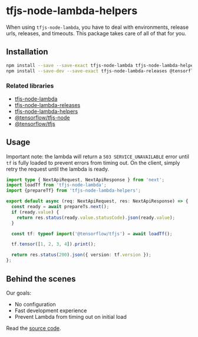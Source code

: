 # tfjs-node-lambda-helpers

When using `tfjs-node-lambda`, you have to deal with environments, release urls, releases, and timeouts. This package takes care of all of that for you.

## Installation

```bash
npm install --save --save-exact tfjs-node-lambda tfjs-node-lambda-helpers
npm install --save-dev --save-exact tfjs-node-lambda-releases @tensorflow/tfjs-node @tensorflow/tfjs
```

### Related libraries

- [tfjs-node-lambda](https://www.npmjs.com/package/tfjs-node-lambda)
- [tfjs-node-lambda-releases](https://www.npmjs.com/package/tfjs-node-lambda-releases)
- [tfjs-node-lambda-helpers](https://www.npmjs.com/package/tfjs-node-lambda-helpers)
- [@tensorflow/tfjs-node](https://www.npmjs.com/package/@tensorflow/tfjs-node)
- [@tensorflow/tfjs](https://www.npmjs.com/package/@tensorflow/tfjs)

## Usage

Important note: the lambda will return a `503 SERVICE_UNAVAILABLE` error until `tf` is fully loaded to prevent errors from timing out. On the client, simply retry the request until the lambda is ready.

```ts
import type { NextApiRequest, NextApiResponse } from 'next';
import loadTf from 'tfjs-node-lambda';
import {prepareTf} from 'tfjs-node-lambda-helpers';

export default async (req: NextApiRequest, res: NextApiResponse) => {
  const ready = await prepareTs.next();
  if (ready.value) {
    return res.status(ready.value.statusCode).json(ready.value);
  }

  const tf: typeof import('@tensorflow/tfjs') = await loadTf();

  tf.tensor([1, 2, 3, 4]).print();

  return res.status(200).json({ version: tf.version });
};
```

## Behind the scenes

Our goals:

- No configuration
- Fast development experience
- Prevent Lambda from timing out on initial load

Read the [source code](https://github.com/jlarmstrongiv/tfjs-node-lambda-helpers#readme).
